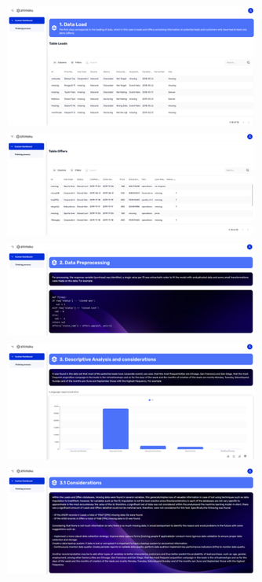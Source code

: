 
![](files_readme/shimoku1.PNG)<!-- -->

![](files_readme/shimoku2.PNG)<!-- -->

![](files_readme/shimoku3.PNG)<!-- -->

![](files_readme/shimoku4.PNG)<!-- -->

![](files_readme/shimoku5.PNG)<!-- -->
